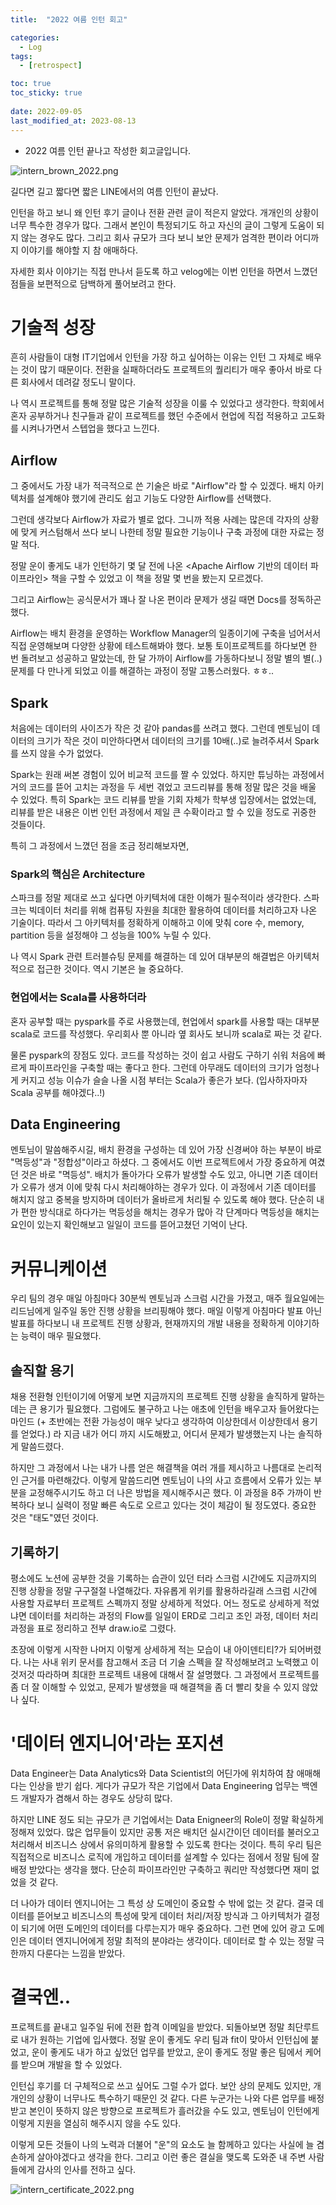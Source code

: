 ```yaml
---
title:  "2022 여름 인턴 회고" 

categories:
  - Log
tags:
  - [retrospect]

toc: true
toc_sticky: true
 
date: 2022-09-05
last_modified_at: 2023-08-13
---
```


- 2022 여름 인턴 끝나고 작성한 회고글입니다.


![intern_brown_2022.png](/assets/img/intern_brown_2022.png)

길다면 길고 짧다면 짧은 LINE에서의 여름 인턴이 끝났다.

인턴을 하고 보니 왜 인턴 후기 글이나 전환 관련 글이 적은지 알았다. 개개인의 상황이 너무 특수한 경우가 많다. 그래서 본인이 특정되기도 하고 자신의 글이 그렇게 도움이 되지 않는 경우도 많다. 그리고 회사 규모가 크다 보니 보안 문제가 엄격한 편이라 어디까지 이야기를 해야할 지 참 애매하다.

자세한 회사 이야기는 직접 만나서 듣도록 하고 velog에는 이번 인턴을 하면서 느꼈던 점들을 보편적으로 담백하게 풀어보려고 한다.



# 기술적 성장
흔히 사람들이 대형 IT기업에서 인턴을 가장 하고 싶어하는 이유는 인턴 그 자체로 배우는 것이 많기 때문이다. 전환을 실패하더라도 프로젝트의 퀄리티가 매우 좋아서 바로 다른 회사에서 데려갈 정도니 말이다.

나 역시 프로젝트를 통해 정말 많은 기술적 성장을 이룰 수 있었다고 생각한다. 학회에서 혼자 공부하거나 친구들과 같이 프로젝트를 했던 수준에서 현업에 직접 적용하고 고도화를 시켜나가면서 스텝업을 했다고 느낀다.


## Airflow
그 중에서도 가장 내가 적극적으로 쓴 기술은 바로 "Airflow"라 할 수 있겠다. 배치 아키텍처를 설계해야 했기에 관리도 쉽고 기능도 다양한 Airflow를 선택했다. 

그런데 생각보다 Airflow가 자료가 별로 없다. 그니까 적용 사례는 많은데 각자의 상황에 맞게 커스텀해서 쓰다 보니 나한테 정말 필요한 기능이나 구축 과정에 대한 자료는 정말 적다.

정말 운이 좋게도 내가 인턴하기 몇 달 전에 나온 <Apache Airflow 기반의 데이터 파이프라인> 책을 구할 수 있었고 이 책을 정말 몇 번을 봤는지 모르겠다. 

그리고 Airflow는 공식문서가 꽤나 잘 나온 편이라 문제가 생길 때면 Docs를 정독하곤 했다.

Airflow는 배치 환경을 운영하는 Workflow Manager의 일종이기에 구축을 넘어서서 직접 운영해보며 다양한 상황에 테스트해봐야 했다. 보통 토이프로젝트를 하다보면 한 번 돌려보고 성공하고 말았는데, 한 달 가까이 Airflow를 가동하다보니 정말 별의 별(..) 문제를 다 만나게 되었고 이를 해결하는 과정이 정말 고통스러웠다. ㅎㅎ..

## Spark
처음에는 데이터의 사이즈가 작은 것 같아 pandas를 쓰려고 했다. 그런데 멘토님이 데이터의 크기가 작은 것이 미안하다면서 데이터의 크기를 10배(..)로 늘려주셔서 Spark를 쓰지 않을 수가 없었다.

Spark는 원래 써본 경험이 있어 비교적 코드를 짤 수 있었다. 하지만 튜닝하는 과정에서 거의 코드를 뜯어 고치는 과정을 두 세번 겪었고 코드리뷰를 통해 정말 많은 것을 배울 수 있었다. 특히 Spark는 코드 리뷰를 받을 기회 자체가 학부생 입장에서는 없었는데, 리뷰를 받은 내용은 이번 인턴 과정에서 제일 큰 수확이라고 할 수 있을 정도로 귀중한 것들이다.

특히 그 과정에서 느꼈던 점을 조금 정리해보자면,

### Spark의 핵심은 Architecture
스파크를 정말 제대로 쓰고 싶다면 아키텍처에 대한 이해가 필수적이라 생각한다. 스파크는 빅데이터 처리를 위해 컴퓨팅 자원을 최대한 활용하여 데이터를 처리하고자 나온 기술이다. 따라서 그 아키텍처를 정확하게 이해하고 이에 맞춰 core 수, memory, partition 등을 설정해야 그 성능을 100% 누릴 수 있다.

나 역시 Spark 관련 트러블슈팅 문제를 해결하는 데 있어 대부분의 해결법은 아키텍처적으로 접근한 것이다. 역시 기본은 늘 중요하다.


### 현업에서는 Scala를 사용하더라
혼자 공부할 때는 pyspark를 주로 사용했는데, 현업에서 spark를 사용할 때는 대부분 scala로 코드를 작성했다. 우리회사 뿐 아니라 옆 회사도 보니까 scala로 짜는 것 같다.

물론 pyspark의 장점도 있다. 코드를 작성하는 것이 쉽고 사람도 구하기 쉬워 처음에 빠르게 파이프라인을 구축할 때는 좋다고 한다. 그런데 아무래도 데이터의 크기가 엄청나게 커지고 성능 이슈가 슬슬 나올 시점 부터는 Scala가 좋은가 보다. (입사하자마자 Scala 공부를 해야겠다..!)


## Data Engineering
멘토님이 말씀해주시길, 배치 환경을 구성하는 데 있어 가장 신경써야 하는 부분이 바로 "멱등성"과 "정합성"이라고 하셨다. 그 중에서도 이번 프로젝트에서 가장 중요하게 여겼던 것은 바로 "멱등성". 배치가 돌아가다 오류가 발생할 수도 있고, 아니면 기존 데이터가 오류가 생겨 이에 맞춰 다시 처리해야하는 경우가 있다. 이 과정에서 기존 데이터를 해치지 않고 중복을 방지하며 데이터가 올바르게 처리될 수 있도록 해야 했다. 단순히 내가 편한 방식대로 하다가는 멱등성을 해치는 경우가 많아 각 단계마다 멱등성을 해치는 요인이 있는지 확인해보고 일일이 코드를 뜯어고쳤던 기억이 난다.



# 커뮤니케이션
우리 팀의 경우 매일 아침마다 30분씩 멘토님과 스크럼 시간을 가졌고, 매주 월요일에는 리드님에게 일주일 동안 진행 상황을 브리핑해야 했다. 매일 이렇게 아침마다 발표 아닌 발표를 하다보니 내 프로젝트 진행 상황과, 현재까지의 개발 내용을 정확하게 이야기하는 능력이 매우 필요했다.

## 솔직할 용기
채용 전환형 인턴이기에 어떻게 보면 지금까지의 프로젝트 진행 상황을 솔직하게 말하는데는 큰 용기가 필요했다. 그럼에도 불구하고 나는 애초에 인턴을 배우고자 들어왔다는 마인드 (+ 초반에는 전환 가능성이 매우 낮다고 생각하여 이상한데서 이상한데서 용기를 얻었다.) 라 지금 내가 어디 까지 시도해봤고, 어디서 문제가 발생했는지 나는 솔직하게 말씀드렸다.

하지만 그 과정에서 나는 내가 나름 얻은 해결책을 여러 개를 제시하고 나름대로 논리적인 근거를 마련해갔다. 이렇게 말씀드리면 멘토님이 나의 사고 흐름에서 오류가 있는 부분을 교정해주시기도 하고 더 나은 방법을 제시해주시곤 했다. 이 과정을 8주 가까이 반복하다 보니 실력이 정말 빠른 속도로 오르고 있다는 것이 체감이 될 정도였다. 중요한 것은 "태도"였던 것이다.

## 기록하기
평소에도 노션에 공부한 것을 기록하는 습관이 있던 터라 스크럼 시간에도 지금까지의 진행 상황을 정말 구구절절 나열해갔다. 자유롭게 위키를 활용하라길래 스크럼 시간에 사용할 자료부터 프로젝트 스펙까지 정말 상세하게 적었다. 어느 정도로 상세하게 적었냐면 데이터를 처리하는 과정의 Flow를 일일이 ERD로 그리고 조인 과정, 데이터 처리 과정을 표로 정리하고 전부 draw.io로 그렸다.

초장에 이렇게 시작한 나머지 이렇게 상세하게 적는 모습이 내 아이덴티티?가 되어버렸다. 나는 사내 위키 문서를 참고해서 조금 더 기술 스펙을 잘 작성해보려고 노력했고 이것저것 따라하며 최대한 프로젝트 내용에 대해서 잘 설명했다. 그 과정에서 프로젝트를 좀 더 잘 이해할 수 있었고, 문제가 발생했을 때 해결책을 좀 더 빨리 찾을 수 있지 않았나 싶다.




# '데이터 엔지니어'라는 포지션
Data Engineer는 Data Analytics와 Data Scientist의 어딘가에 위치하여 참 애매해다는 인상을 받기 쉽다. 게다가 규모가 작은 기업에서 Data Engineering 업무는 백엔드 개발자가 겸해서 하는 경우도 상당히 많다.

하지만 LINE 정도 되는 규모가 큰 기업에서는 Data Enigneer의 Role이 정말 확실하게 정해져 있었다. 많은 업무들이 있지만 공통 저은 배치던 실시간이던 데이터를 불러오고 처리해서 비즈니스 상에서 유의미하게 활용할 수 있도록 한다는 것이다. 특히 우리 팀은 직접적으로 비즈니스 로직에 개입하고 데이터를 설계할 수 있다는 점에서 정말 팀에 잘 배정 받았다는 생각을 했다. 단순히 파이프라인만 구축하고 쿼리만 작성했다면 재미 없었을 것 같다.

더 나아가 데이터 엔지니어는 그 특성 상 도메인이 중요할 수 밖에 없는 것 같다. 결국 데이터를 뜯어보고 비즈니스의 특성에 맞게 데이터 처리/저장 방식과 그 아키텍처가 결정이 되기에 어떤 도메인의 데이터를 다루는지가 매우 중요하다. 그런 면에 있어 광고 도메인은 데이터 엔지니어에게 정말 최적의 분야라는 생각이다. 데이터로 할 수 있는 정말 극한까지 다룬다는 느낌을 받았다.



# 결국엔..

프로젝트를 끝내고 일주일 뒤에 전환 합격 이메일을 받았다. 되돌아보면 정말 최단루트로 내가 원하는 기업에 입사했다. 정말 운이 좋게도 우리 팀과 fit이 맞아서 인턴십에 붙었고, 운이 좋게도 내가 하고 싶었던 업무를 받았고, 운이 좋게도 정말 좋은 팀에서 케어를 받으며 개발을 할 수 있었다.

인턴십 후기를 더 구체적으로 쓰고 싶어도 그럴 수가 없다. 보안 상의 문제도 있지만, 개개인의 상황이 너무나도 특수하기 때문인 것 같다. 다른 누군가는 나와 다른 업무를 배정받고 본인이 뜻하지 않은 방향으로 프로젝트가 흘러갔을 수도 있고, 멘토님이 인턴에게 이렇게 지원을 열심히 해주시지 않을 수도 있다.

이렇게 모든 것들이 나의 노력과 더불어 "운"의 요소도 늘 함께하고 있다는 사실에 늘 겸손하게 살아야겠다고 생각을 한다. 그리고 이런 좋은 결실을 맺도록 도와준 내 주변 사람들에게 감사의 인사를 전하고 싶다.

![intern_certificate_2022.png](/assets/img/intern_certificate_2022.png)
